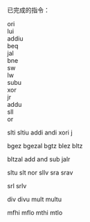 已完成的指令：

ori   
lui    
addiu  
beq   
jal    
bne  
sw     
lw    
subu    
xor     
jr     
addu  
sll   
or   

slti		sltiu		addi  andi xori j 

bgez bgezal bgtz blez bltz 

bltzal add and sub jalr 

sltu slt nor sllv sra srav 

srl srlv

div divu mult multu

mfhi mflo mthi mtlo
